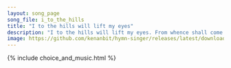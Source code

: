 ```yaml
---
layout: song_page
song_file: i_to_the_hills
title: "I to the hills will lift my eyes"
description: "I to the hills will lift my eyes. From whence shall come my aid? My help is from the Lord alone, who heav'n and earth has made.  God will not let your... christian 4part acapella 4verse musicbyother textbyother"
image: https://github.com/kenanbit/hymn-singer/releases/latest/download/i_to_the_hills-trad.png
---
```


{% include choice_and_music.html %}